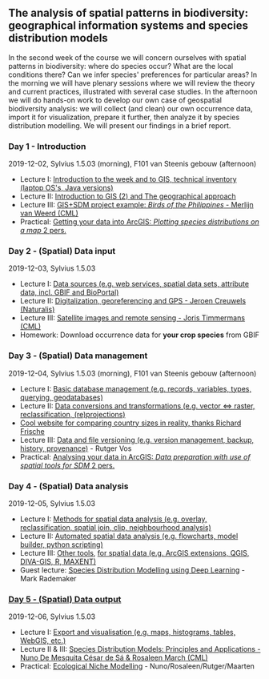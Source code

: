 The analysis of spatial patterns in biodiversity: geographical information systems and species distribution models
------------------------------------------------------------------------------------------------------------------
In the second week of the course we will concern ourselves with spatial patterns in biodiversity: where do species
occur? What are the local conditions there? Can we infer species' preferences for particular areas? In the morning
we will have plenary sessions where we will review the theory and current practices, illustrated with several case
studies. In the afternoon we will do hands-on work to develop our own case of geospatial biodiversity analysis: we
will collect (and clean) our own occurrence data, import it for visualization, prepare it further, then analyze it
by species distribution modelling. We will present our findings in a brief report.

### Day 1 - Introduction

2019-12-02, Sylvius 1.5.03 (morning), F101 van Steenis gebouw (afternoon)

- Lecture I: [Introduction to the week and to GIS, technical inventory (laptop OS's, Java versions)](https://surfdrive.surf.nl/files/index.php/s/awidzynVpLhqDCT)
- Lecture II: [Introduction to GIS (2) and The geographical approach](https://surfdrive.surf.nl/files/index.php/s/rMbMSLDVH7zHhCy)
- Lecture III: [GIS+SDM project example: _Birds of the Philippines_ - Merlijn van Weerd (CML)](https://surfdrive.surf.nl/files/index.php/s/SrvbhQ1ibCLuW4Q)
- Practical: [Getting your data into ArcGIS: _Plotting species distributions on a map_ 2 pers.](https://surfdrive.surf.nl/files/index.php/s/XJ2H5Slef4GibML)

### Day 2 - (Spatial) Data input

2019-12-03, Sylvius 1.5.03

- Lecture I: [Data sources (e.g. web services, spatial data sets, attribute data, incl. GBIF and BioPortal)](https://surfdrive.surf.nl/files/index.php/s/VPhWgR3nwW7txyX)
- Lecture II: [Digitalization, georeferencing and GPS - Jeroen Creuwels (Naturalis)](https://surfdrive.surf.nl/files/index.php/s/WUE5rL0ExRtgLra)
- Lecture III: [Satellite images and remote sensing - Joris Timmermans (CML)](https://surfdrive.surf.nl/files/index.php/s/VPT9hZX7RH9YJ2D)
- Homework: Download occurrence data for **your crop species** from GBIF

### Day 3 - (Spatial) Data management

2019-12-04, Sylvius 1.5.03 (morning), F101 van Steenis gebouw (afternoon)

- Lecture I: [Basic database management (e.g. records, variables, types, querying, geodatabases)](https://surfdrive.surf.nl/files/index.php/s/b2yENs9wcvAXV4f)
- Lecture II: [Data conversions and transformations (e.g. vector <=> raster, reclassification, (re)projections)](https://surfdrive.surf.nl/files/index.php/s/646hrAAZfwHSrsZ)
- [Cool website for comparing country sizes in reality, thanks Richard Frische](http://www.thetruesize.com)
- Lecture III: [Data and file versioning (e.g. version management, backup, history, provenance)](w2d3/lecture3.md) - Rutger Vos
- Practical: [Analysing your data in ArcGIS: _Data preparation with use of spatial tools for SDM_ 2 pers.](https://surfdrive.surf.nl/files/index.php/s/eTiOmklhqPNUlIo)

### Day 4 - (Spatial) Data analysis

2019-12-05, Sylvius 1.5.03

- Lecture I: [Methods for spatial data analysis (e.g. overlay, reclassification, spatial join, clip, neighbourhood analysis)](https://surfdrive.surf.nl/files/index.php/s/1H9hRA0WbDIJ6eP)
- Lecture II: [Automated spatial data analysis (e.g. flowcharts, model builder, python scripting)](https://surfdrive.surf.nl/files/index.php/s/bGs6fuhLoBcaebu)
- Lecture III: [Other tools](w2d3/Workflow.md), [for spatial data (e.g. ArcGIS extensions, QGIS, DIVA-GIS, R, MAXENT) ](https://surfdrive.surf.nl/files/index.php/s/2UnOQ6VzDeFstTS)
- Guest lecture: [Species Distribution Modelling using Deep Learning](w2d4/DL_SDM_Leiden.pptx) - Mark Rademaker

### [Day 5 - (Spatial) Data output](w2d5)

2019-12-06, Sylvius 1.5.03

- Lecture I: [Export and visualisation (e.g. maps, histograms, tables, WebGIS, etc.)](https://surfdrive.surf.nl/files/index.php/s/nRejxWrOp57ofvc)
- Lecture II & III: [Species Distribution Models: Principles and Applications - Nuno De Mesquita César de Sá & Rosaleen March (CML)](w2d5/191206_SDMs_2019.pdf)
- Practical: [Ecological Niche Modelling](w2d5/README.md) - Nuno/Rosaleen/Rutger/Maarten

